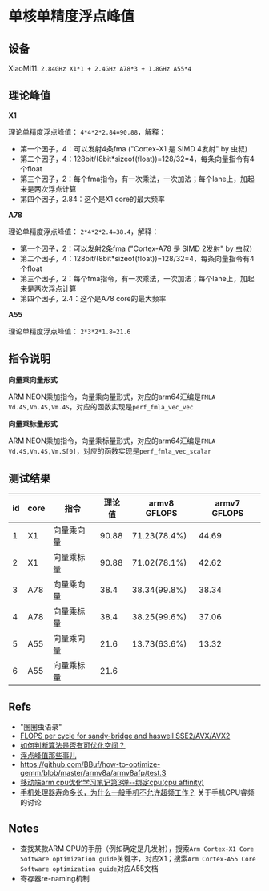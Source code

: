 # 单核单精度浮点峰值

## 设备

XiaoMI11: `2.84GHz X1*1 + 2.4GHz A78*3 + 1.8GHz A55*4`

## 理论峰值

**X1**

理论单精度浮点峰值： `4*4*2*2.84=90.88`，解释：
- 第一个因子，4：可以发射4条fma ("Cortex-X1 是 SIMD 4发射" by 虫叔)
- 第二个因子，4：128bit/(8bit*sizeof(float))=128/32=4，每条向量指令有4个float
- 第三个因子，2：每个fma指令，有一次乘法，一次加法；每个lane上，加起来是两次浮点计算
- 第四个因子，2.84：这个是X1 core的最大频率

**A78**

理论单精度浮点峰值： `2*4*2*2.4=38.4`，解释：
- 第一个因子，2：可以发射2条fma ("Cortex-A78 是 SIMD 2发射" by 虫叔)
- 第二个因子，4：128bit/(8bit*sizeof(float))=128/32=4，每条向量指令有4个float
- 第三个因子，2：每个fma指令，有一次乘法，一次加法；每个lane上，加起来是两次浮点计算
- 第四个因子，2.4：这个是A78 core的最大频率

**A55**

理论单精度浮点峰值： `2*3*2*1.8=21.6`
## 指令说明


**向量乘向量形式**

ARM NEON乘加指令，向量乘向量形式，对应的arm64汇编是`FMLA Vd.4S,Vn.4S,Vm.4S`，对应的函数实现是`perf_fmla_vec_vec`

**向量乘标量形式**

ARM NEON乘加指令，向量乘标量形式，对应的arm64汇编是`FMLA Vd.4S,Vn.4S,Vm.S[0]`，对应的函数实现是`perf_fmla_vec_scalar`

## 测试结果

| id  | core | 指令      | 理论值 | armv8 GFLOPS   | armv7 GFLOPS |
| --- | ---- | --------- | ----- | -------------- | ------------ |
| 1   | X1   | 向量乘向量 | 90.88 |  71.23(78.4%)  | 44.69    |
| 2   | X1   | 向量乘标量 | 90.88 |  71.02(78.1%)  | 42.62    |
| 3   | A78  | 向量乘向量 | 38.4  |  38.34(99.8%)  | 38.34    |
| 4   | A78  | 向量乘标量 | 38.4  |  38.25(99.6%)  | 37.06    |
| 5   | A55  | 向量乘向量 | 21.6  |  13.73(63.6%)  | 13.32    |
| 6   | A55  | 向量乘标量 | 21.6  |                |          |

## Refs

- "圈圈虫语录"
- [FLOPS per cycle for sandy-bridge and haswell SSE2/AVX/AVX2](https://stackoverflow.com/questions/15655835/flops-per-cycle-for-sandy-bridge-and-haswell-sse2-avx-avx2)
- [如何判断算法是否有可优化空间？](https://zhuanlan.zhihu.com/p/268925243)
- [浮点峰值那些事儿](https://zhuanlan.zhihu.com/p/28226956)
- https://github.com/BBuf/how-to-optimize-gemm/blob/master/armv8a/armv8afp/test.S
- [移动端arm cpu优化学习笔记第3弹--绑定cpu(cpu affinity)](https://zhuanlan.zhihu.com/p/138905432)
- [手机处理器寿命多长，为什么一般手机不允许超频工作？](https://www.zhihu.com/question/335518974) 关于手机CPU睿频的讨论

## Notes
- 查找某款ARM CPU的手册（例如确定是几发射），搜索`Arm Cortex-X1 Core Software optimization guide`关键字，对应X1；搜索`Arm Cortex-A55 Core Software optimization guide`对应A55文档
- 寄存器re-naming机制